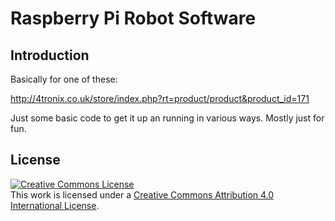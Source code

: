 # Raspberry Pi Robot Software

## Introduction

Basically for one of these:

http://4tronix.co.uk/store/index.php?rt=product/product&product_id=171

Just some basic code to get it up an running in various ways. Mostly just for fun.

## License

<a rel="license" href="http://creativecommons.org/licenses/by/4.0/"><img alt="Creative Commons License" style="border-width:0" src="https://i.creativecommons.org/l/by/4.0/88x31.png" /></a><br />This work is licensed under a <a rel="license" href="http://creativecommons.org/licenses/by/4.0/">Creative Commons Attribution 4.0 International License</a>.
